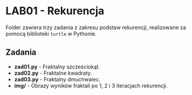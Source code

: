 # LAB01 - Rekurencja

Folder zawiera trzy zadania z zakresu podstaw rekurencji, realizowane za pomocą biblioteki `turtle` w Pythonie.

## Zadania

- **zad01.py** - Fraktalny szcześciokąt.
- **zad02.py** - Fraktalne kwadraty.
- **zad03.py** - Fraktalny dmuchwaiec.
- **img/** - Obrazy wyników fraktali po 1, 2 i 3 iteracjach rekurencji.
